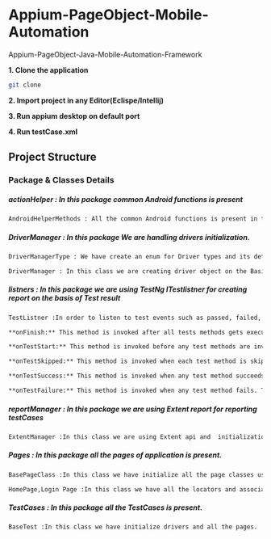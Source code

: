 # Appium-PageObject-Mobile-Automation

Appium-PageObject-Java-Mobile-Automation-Framework

**1. Clone the application**

```bash
git clone 
```

**2. Import project in any Editor(Eclispe/Intellij)**

**3. Run appium desktop on default port**

**4. Run testCase.xml**


## Project Structure
### Package & Classes Details 

##### actionHelper : In this package common Android functions is present

```bash
AndroidHelperMethods : All the common Android functions is present in this class like click(),Scroll(),Enter() etc.
```
##### DriverManager : In this package We are handling drivers initialization. 

```bash
DriverManagerType : We have create an enum for Driver types and its definations
```
```bash
DriverManager : In this class we are creating driver object on the Basis of DriverType  like DriverManagerType.Android,DriverManagerType.IOS
```
##### listners : In this package we are using TestNg ITestlistner for creating report on the basis of Test result

```bash
TestListner :In order to listen to test events such as passed, failed, skipped, etc. we have TestListener class which implements ITestListener.
```
```bash
**onFinish:** This method is invoked after all tests methods gets executed.

**onTestStart:** This method is invoked before any test methods are invoked. This can be used to indicate that the particular test method has been started.

**onTestSkipped:** This method is invoked when each test method is skipped. This can be used to indicate that the particular test method has been skipped.

**onTestSuccess:** This method is invoked when any test method succeeds. This can be used to indicate that the particular test method has successfully finished its execution.

**onTestFailure:** This method is invoked when any test method fails. This can be used to indicate that the particular test method has failed. You can create an event for taking a screenshot which will show where the test has been failed.
```
##### reportManager : In this package we are using Extent report for reporting testCases

```bash
ExtentManager :In this class we are using Extent api and  initialization of Extent object 
```

##### Pages : In this package all the pages of application is present.

```bash
BasePageClass :In this class we have initialize all the page classes using PagePafctory conecepts(PageFactory.initElements)
```
```bash
HomePage,Login Page :In this class we have all the locators and associated methods.
```
##### TestCases : In this package all the TestCases is present.

```bash
BaseTest :In this class we have initialize drivers and all the pages.
